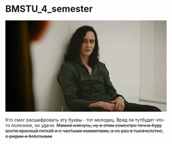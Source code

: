 # BMSTU_4_semester
![Насколько же ты в отчаянии](https://github.com/nafanasundukukrali/BMSTU_4_semester/blob/main/1011.jpg?raw=true)

Кто смог расшифровать эту буквы - тот молодец. Вряд ли тутбудет что-то полезное, но удачи. ~~Мамой клянусь, ну в этом семестре точно буду вести красиый гитхаб и с частыми коммитами, а не раз в тысячелетие, с ридми и блёстками~~
